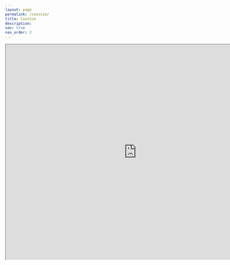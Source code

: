 ```yaml
---
layout: page
permalink: /coevsim/
title: CoevSim
description:
nav: true
nav_order: 3
---
```


<center>
<iframe src="https://openprocessing.org/sketch/396443/embed/" width="850" height="700"></iframe>
</center>

